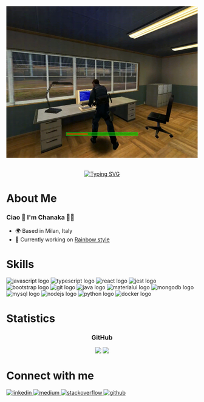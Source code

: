 <div align="center">
	<img height="400" src="https://github.com/diyonfinesco/computer-hacking-IGI-1/blob/main/IGI1.gif"  />
	<br />
<br />
	
<a href="https://git.io/typing-svg"><img src="https://readme-typing-svg.demolab.com?font=Fira+Code&duration=3000&pause=2000&center=true&multiline=true&width=600&height=65&lines=How+to+print+%22hello+world%22+in+every+language%3F" alt="Typing SVG" /></a>
</div>

<h1>About Me</h1>
<h3>Ciao 👋  I'm Chanaka 👨‍💻 </h3>

* 🌍  Based in Milan, Italy
* 🚀  Currently working on [Rainbow style](http://rainbowstyle.co/)

<h1>Skills</h1>


<div align="left">
  <img src="https://cdn.jsdelivr.net/gh/devicons/devicon/icons/javascript/javascript-original.svg" height="40" width="52" alt="javascript logo"  />
  <img src="https://cdn.jsdelivr.net/gh/devicons/devicon/icons/typescript/typescript-original.svg" height="40" width="52" alt="typescript logo"  />
  <img src="https://cdn.jsdelivr.net/gh/devicons/devicon/icons/react/react-original.svg" height="40" width="52" alt="react logo"  />
  <img src="https://cdn.jsdelivr.net/gh/devicons/devicon/icons/jest/jest-plain.svg" height="40" width="52" alt="jest logo"  />
  <img src="https://cdn.jsdelivr.net/gh/devicons/devicon/icons/bootstrap/bootstrap-original.svg" height="40" width="52" alt="bootstrap logo"  />
  <img src="https://cdn.jsdelivr.net/gh/devicons/devicon/icons/git/git-original.svg" height="40" width="52" alt="git logo"  />
  <img src="https://cdn.jsdelivr.net/gh/devicons/devicon/icons/java/java-original.svg" height="40" width="52" alt="java logo"  />
  <img src="https://cdn.jsdelivr.net/gh/devicons/devicon/icons/materialui/materialui-original.svg" height="40" width="52" alt="materialui logo"  />
  <img src="https://cdn.jsdelivr.net/gh/devicons/devicon/icons/mongodb/mongodb-original.svg" height="40" width="52" alt="mongodb logo"  />
  <img src="https://cdn.jsdelivr.net/gh/devicons/devicon/icons/mysql/mysql-original.svg" height="40" width="52" alt="mysql logo"  />
  <img src="https://cdn.jsdelivr.net/gh/devicons/devicon/icons/nodejs/nodejs-original.svg" height="40" width="52" alt="nodejs logo"  />
  <img src="https://cdn.jsdelivr.net/gh/devicons/devicon/icons/python/python-original.svg" height="40" width="52" alt="python logo"  />
  <img src="https://cdn.jsdelivr.net/gh/devicons/devicon/icons/docker/docker-original.svg" height="40" width="52" alt="docker logo"  />
</div>

<h1 align="left">Statistics</h1>

<h3 align="center">GitHub</h3>

<div align="center">
 <img src="https://github-readme-stats-sigma-five.vercel.app/api?username=diyonfinesco&show_icons=true&count_private=true&theme=dark&hide_border=true&bg_color=30,e96443,904e95&title_color=fff&text_color=fff&custom_title=GitHub+Stats" height="165" />  

<img src="https://github-readme-stats-sigma-five.vercel.app/api/top-langs/?username=diyonfinesco&hide_border=true&layout=compact&theme=dark&custom_title=Programming+Languages&bg_color=30,e96443,904e95&title_color=fff&text_color=fff&langs_count=8&hide=HTML,CSS" height="165" />  

<!---
### LeetCode Stats	
	
![LeetCode stats](https://leetcode-stats-six.vercel.app/?username=diyonfinesco&theme=dark)
*/
-->	
</div>

<h1> Connect with me</h1>
<a href="https://linkedin.com/in/chanaka-s/" target="_blank">
<img src=https://img.shields.io/badge/linkedin-%231E77B5.svg?&style=for-the-badge&logo=linkedin&logoColor=white alt=linkedin style="margin-bottom: 5px;" />
</a>
<a href="https://medium.com/@diyonfinesco" target="_blank">
<img src=https://img.shields.io/badge/medium-%23292929.svg?&style=for-the-badge&logo=medium&logoColor=white alt=medium style="margin-bottom: 5px;" />
</a>
<a href="https://stackoverflow.com/users/12899634/chanaka" target="_blank">
<img src=https://img.shields.io/badge/stackoverflow-%23F28032.svg?&style=for-the-badge&logo=stackoverflow&logoColor=white alt=stackoverflow style="margin-bottom: 5px;" />
</a>
<a href="https://github.com/diyonfinesco" target="_blank">
<img src=https://img.shields.io/badge/github-%2324292e.svg?&style=for-the-badge&logo=github&logoColor=white alt=github style="margin-bottom: 5px;" />
</a>  
